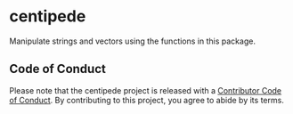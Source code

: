 # centipede  

Manipulate strings and vectors using the functions in this package.  

## Code of Conduct
  
  Please note that the centipede project is released with a [Contributor Code of Conduct](https://contributor-covenant.org/version/2/0/CODE_OF_CONDUCT.html). By contributing to this project, you agree to abide by its terms.
